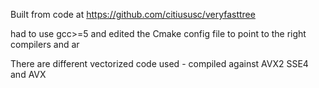 
Built from code at https://github.com/citiususc/veryfasttree

had to use gcc>=5 and edited the Cmake config file to point to the right compilers and ar

There are different vectorized code used - compiled against AVX2 SSE4 and AVX
